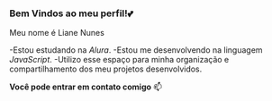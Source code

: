 ### Bem Vindos ao meu perfil!💕

Meu nome é Liane Nunes

   
-Estou estudando na *Alura*.
-Estou me desenvolvendo na linguagem *JavaScript*.
-Utilizo esse espaço para minha organização e compartilhamento dos meu projetos desenvolvidos.

 
**Você pode entrar em contato comigo** 📫

